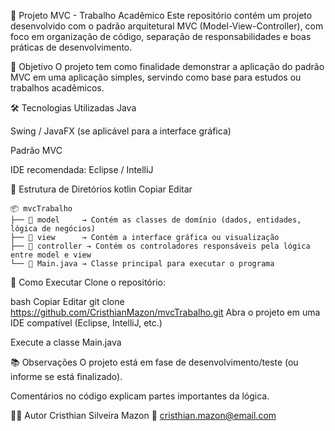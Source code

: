 🧩 Projeto MVC - Trabalho Acadêmico
Este repositório contém um projeto desenvolvido com o padrão arquitetural MVC (Model-View-Controller), com foco em organização de código, separação de responsabilidades e boas práticas de desenvolvimento.

📌 Objetivo
O projeto tem como finalidade demonstrar a aplicação do padrão MVC em uma aplicação simples, servindo como base para estudos ou trabalhos acadêmicos.

🛠️ Tecnologias Utilizadas
Java

Swing / JavaFX (se aplicável para a interface gráfica)

Padrão MVC

IDE recomendada: Eclipse / IntelliJ

📁 Estrutura de Diretórios
kotlin
Copiar
Editar

```text
📦 mvcTrabalho
├── 📁 model     → Contém as classes de domínio (dados, entidades, lógica de negócios)
├── 📁 view      → Contém a interface gráfica ou visualização
├── 📁 controller → Contém os controladores responsáveis pela lógica entre model e view
└── 📄 Main.java → Classe principal para executar o programa
```

🚀 Como Executar
Clone o repositório:

bash
Copiar
Editar
git clone https://github.com/CristhianMazon/mvcTrabalho.git
Abra o projeto em uma IDE compatível (Eclipse, IntelliJ, etc.)

Execute a classe Main.java

📚 Observações
O projeto está em fase de desenvolvimento/teste (ou informe se está finalizado).

Comentários no código explicam partes importantes da lógica.

🧑‍💻 Autor
Cristhian Silveira Mazon
📧 cristhian.mazon@email.com

